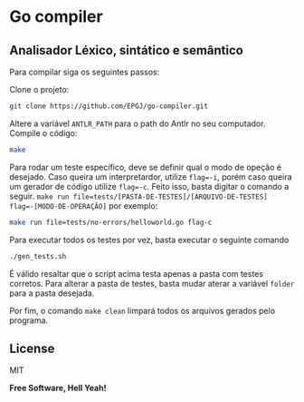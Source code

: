 # Go compiler
## Analisador Léxico, sintático e semântico

Para compilar siga os seguintes passos:

Clone o projeto: 

 ```sh
 git clone https://github.com/EPGJ/go-compiler.git
```
Altere a variável `ANTLR_PATH` para o path do Antlr no seu computador.
Compile o código: 
```sh
make
```

Para rodar um teste específico, deve se definir qual o modo de opeção é desejado. Caso queira um interpretardor, utilize `flag=-i`, porém caso queira um gerador de código utilize `flag=-c`. Feito isso, basta digitar o comando a seguir. `make run file=tests/[PASTA-DE-TESTES]/[ARQUIVO-DE-TESTES] flag=-[MODO-DE-OPERAÇÃO]` por exemplo:
```sh
make run file=tests/no-errors/helloworld.go flag-c
```

Para executar todos os testes por vez, basta executar o seguinte comando
```sh
./gen_tests.sh
```
É válido resaltar que o script acima testa apenas a pasta com testes corretos. Para alterar a pasta de testes, basta mudar aterar a variável `folder` para a pasta desejada.

Por fim, o comando `make clean` limpará todos os arquivos gerados pelo programa.


## License

MIT

**Free Software, Hell Yeah!**
